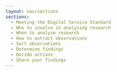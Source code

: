 ```yaml
---
layout: nav/sections
sections:
  - Meeting the Digital Service Standard
  - Who to involve in analysing research
  - When to analyse research
  - How to extract observations
  - Sort observations
  - Determine findings
  - Decide actions
  - Share your findings
---
```

